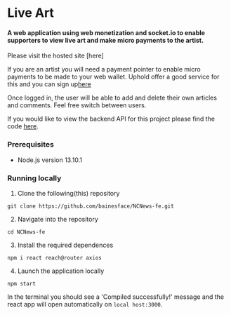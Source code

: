 # Live Art

#### A web application using web monetization and socket.io to enable supporters to view live art and make micro payments to the artist.

Please visit the hosted site [here]

If you are an artist you will need a payment pointer to enable micro payments to be made to your web wallet. Uphold offer a good service for this and you can sign up[here](https://uphold.com/en-gb/)

Once logged in, the user will be able to add and delete their own articles and comments. Feel free switch between users.

If you would like to view the backend API for this project please find the code [here](https://github.com/katieraby/live-art-backend).

### **Prerequisites**

- Node.js version 13.10.1

### **Running locally**

1. Clone the following(this) repository

```
git clone https://github.com/bainesface/NCNews-fe.git
```

2. Navigate into the repository

```
cd NCNews-fe
```

3. Install the required dependences

```
npm i react reach@router axios
```

4. Launch the application locally

```
npm start
```

In the terminal you should see a 'Compiled successfully!' message and the react app will open automatically on `local host:3000`.
